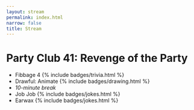 ```yaml
---
layout: stream
permalink: index.html
narrow: false
title: Stream
---
```

<!-- date and time are in _config.yml -->

<!-- badges to go with game name: jokes, drawing, trivia, strategy, other -->

# Party Club 41: Revenge of the Party
* Fibbage 4 {% include badges/trivia.html %}
* Drawful: Animate {% include badges/drawing.html %}
* *10-minute break*
* Job Job {% include badges/jokes.html %}
* Earwax {% include badges/jokes.html %}
